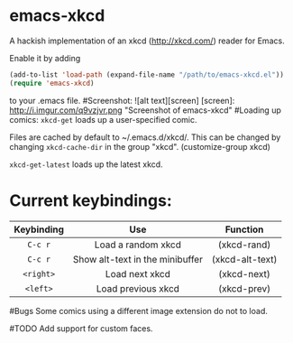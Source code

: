 emacs-xkcd
==========

A hackish implementation of an xkcd (http://xkcd.com/) reader for Emacs.

Enable it by adding
```lisp
(add-to-list 'load-path (expand-file-name "/path/to/emacs-xkcd.el"))
(require 'emacs-xkcd)
```
to your .emacs file.
#Screenshot:
![alt text][screen]
[screen]: http://i.imgur.com/q9vzjvr.png "Screenshot of emacs-xkcd"
#Loading up comics:
`xkcd-get` loads up a user-specified comic.

Files are cached by default to ~/.emacs.d/xkcd/. This can be changed by changing `xkcd-cache-dir` in the group "xkcd". (customize-group xkcd)

`xkcd-get-latest` loads up the latest xkcd.
# Current keybindings:
| Keybinding | Use                            |  Function      |
|:----------:|:------------------------------:|:--------------:|
| `C-c r`    | Load a random xkcd             | (xkcd-rand)    |
| `C-c r`    | Show alt-text in the minibuffer| (xkcd-alt-text)|
| `<right>`  | Load next xkcd                 | (xkcd-next)    |
| `<left>`   | Load previous xkcd             | (xkcd-prev)    |

#Bugs
Some comics using a different image extension do not to load.

#TODO
Add support for custom faces.

